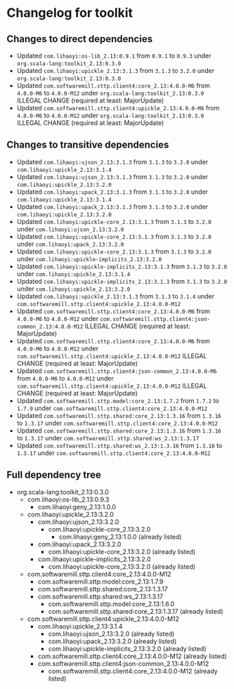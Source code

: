 # Changelog for toolkit

## Changes to direct dependencies
 - Updated `com.lihaoyi:os-lib_2.13:0.9.1` from `0.9.1` to `0.9.3` under `org.scala-lang:toolkit_2.13:0.3.0`
 - Updated `com.lihaoyi:upickle_2.13:3.1.3` from `3.1.3` to `3.2.0` under `org.scala-lang:toolkit_2.13:0.3.0`
 - Updated `com.softwaremill.sttp.client4:core_2.13:4.0.0-M6` from `4.0.0-M6` to `4.0.0-M12` under `org.scala-lang:toolkit_2.13:0.3.0` ILLEGAL CHANGE (required at least: MajorUpdate)
 - Updated `com.softwaremill.sttp.client4:upickle_2.13:4.0.0-M6` from `4.0.0-M6` to `4.0.0-M12` under `org.scala-lang:toolkit_2.13:0.3.0` ILLEGAL CHANGE (required at least: MajorUpdate)

## Changes to transitive dependencies
 - Updated `com.lihaoyi:ujson_2.13:3.1.3` from `3.1.3` to `3.2.0` under `com.lihaoyi:upickle_2.13:3.1.4`
 - Updated `com.lihaoyi:ujson_2.13:3.1.3` from `3.1.3` to `3.2.0` under `com.lihaoyi:upickle_2.13:3.2.0`
 - Updated `com.lihaoyi:upack_2.13:3.1.3` from `3.1.3` to `3.2.0` under `com.lihaoyi:upickle_2.13:3.1.4`
 - Updated `com.lihaoyi:upack_2.13:3.1.3` from `3.1.3` to `3.2.0` under `com.lihaoyi:upickle_2.13:3.2.0`
 - Updated `com.lihaoyi:upickle-core_2.13:3.1.3` from `3.1.3` to `3.2.0` under `com.lihaoyi:ujson_2.13:3.2.0`
 - Updated `com.lihaoyi:upickle-core_2.13:3.1.3` from `3.1.3` to `3.2.0` under `com.lihaoyi:upack_2.13:3.2.0`
 - Updated `com.lihaoyi:upickle-core_2.13:3.1.3` from `3.1.3` to `3.2.0` under `com.lihaoyi:upickle-implicits_2.13:3.2.0`
 - Updated `com.lihaoyi:upickle-implicits_2.13:3.1.3` from `3.1.3` to `3.2.0` under `com.lihaoyi:upickle_2.13:3.1.4`
 - Updated `com.lihaoyi:upickle-implicits_2.13:3.1.3` from `3.1.3` to `3.2.0` under `com.lihaoyi:upickle_2.13:3.2.0`
 - Updated `com.lihaoyi:upickle_2.13:3.1.3` from `3.1.3` to `3.1.4` under `com.softwaremill.sttp.client4:upickle_2.13:4.0.0-M12`
 - Updated `com.softwaremill.sttp.client4:core_2.13:4.0.0-M6` from `4.0.0-M6` to `4.0.0-M12` under `com.softwaremill.sttp.client4:json-common_2.13:4.0.0-M12` ILLEGAL CHANGE (required at least: MajorUpdate)
 - Updated `com.softwaremill.sttp.client4:core_2.13:4.0.0-M6` from `4.0.0-M6` to `4.0.0-M12` under `com.softwaremill.sttp.client4:upickle_2.13:4.0.0-M12` ILLEGAL CHANGE (required at least: MajorUpdate)
 - Updated `com.softwaremill.sttp.client4:json-common_2.13:4.0.0-M6` from `4.0.0-M6` to `4.0.0-M12` under `com.softwaremill.sttp.client4:upickle_2.13:4.0.0-M12` ILLEGAL CHANGE (required at least: MajorUpdate)
 - Updated `com.softwaremill.sttp.model:core_2.13:1.7.2` from `1.7.2` to `1.7.9` under `com.softwaremill.sttp.client4:core_2.13:4.0.0-M12`
 - Updated `com.softwaremill.sttp.shared:core_2.13:1.3.16` from `1.3.16` to `1.3.17` under `com.softwaremill.sttp.client4:core_2.13:4.0.0-M12`
 - Updated `com.softwaremill.sttp.shared:core_2.13:1.3.16` from `1.3.16` to `1.3.17` under `com.softwaremill.sttp.shared:ws_2.13:1.3.17`
 - Updated `com.softwaremill.sttp.shared:ws_2.13:1.3.16` from `1.3.16` to `1.3.17` under `com.softwaremill.sttp.client4:core_2.13:4.0.0-M12`

## Full dependency tree

 - org.scala-lang:toolkit_2.13:0.3.0
   - com.lihaoyi:os-lib_2.13:0.9.3
     - com.lihaoyi:geny_2.13:1.0.0
   - com.lihaoyi:upickle_2.13:3.2.0
     - com.lihaoyi:ujson_2.13:3.2.0
       - com.lihaoyi:upickle-core_2.13:3.2.0
         - com.lihaoyi:geny_2.13:1.0.0 (already listed)
     - com.lihaoyi:upack_2.13:3.2.0
       - com.lihaoyi:upickle-core_2.13:3.2.0 (already listed)
     - com.lihaoyi:upickle-implicits_2.13:3.2.0
       - com.lihaoyi:upickle-core_2.13:3.2.0 (already listed)
   - com.softwaremill.sttp.client4:core_2.13:4.0.0-M12
     - com.softwaremill.sttp.model:core_2.13:1.7.9
     - com.softwaremill.sttp.shared:core_2.13:1.3.17
     - com.softwaremill.sttp.shared:ws_2.13:1.3.17
       - com.softwaremill.sttp.model:core_2.13:1.6.0
       - com.softwaremill.sttp.shared:core_2.13:1.3.17 (already listed)
   - com.softwaremill.sttp.client4:upickle_2.13:4.0.0-M12
     - com.lihaoyi:upickle_2.13:3.1.4
       - com.lihaoyi:ujson_2.13:3.2.0 (already listed)
       - com.lihaoyi:upack_2.13:3.2.0 (already listed)
       - com.lihaoyi:upickle-implicits_2.13:3.2.0 (already listed)
     - com.softwaremill.sttp.client4:core_2.13:4.0.0-M12 (already listed)
     - com.softwaremill.sttp.client4:json-common_2.13:4.0.0-M12
       - com.softwaremill.sttp.client4:core_2.13:4.0.0-M12 (already listed)
